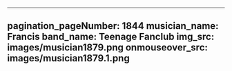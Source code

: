 ------
pagination_pageNumber: 1844
musician_name: Francis
band_name: Teenage Fanclub
img_src: images/musician1879.png
onmouseover_src: images/musician1879.1.png
------